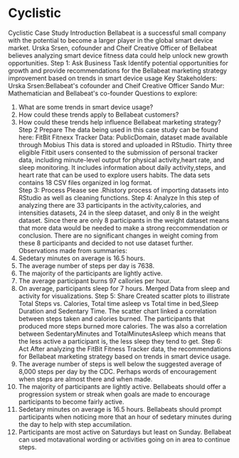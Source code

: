 # Cyclistic
Cyclistic Case Study 
Introduction
Bellabeat is a successful small company with the potential to become a larger player in the global smart device market.  Urska Srsen, cofounder and Cheif Creative Officer of Bellabeat believes analyzing smart device fitness data could help unlock new growth opportunities.
Step 1: Ask
Business Task
Identify potential opportunities for growth and provide recommendations for the Bellabeat marketing strategy improvement based on trends in smart device usage
Key Stakeholders:
Urska Srsen:Bellabeat's cofounder and Cheif Creative Officer
Sando Mur: Mathematician and Bellabeat's co-founder
Questions to explore:
1. What are some trends in smart device usage?
2. How could these trends apply to Bellabeat customers?
3. How could these trends help influence Bellabeat marketing strategy?
Step 2 Prepare
The data being used in this case study can be found here: FitBit Fitnexx Tracker Data: PublicDomain, dataset made available through Mobius
This data is stored and uploaded in RStudio.  Thirty three eligible Fitbit users consented to the submission of personal tracker data, including minute-level output for physical activity,heart rate, and sleep monitoring.  It includes information about daily activity,steps, and heart rate that can be used to explore users habits.
The data sets contains 18 CSV files organized in log format.  
Step 3: Process
Please see .Rhistory process of importing datasets into RStudio as well as cleaning functions.
Step 4: Analyze
In this step of analyzing there are 33 participants in the activity,calories, and intensities datasets, 24 in the sleep dataset, and only 8 in the weight dataset. Since there are only 8 participants in the weight dataset means that more data would be needed to make a strong reccommendation or conclusion. There are no significant changes in weight coming from these 8 participants and decided to not use dataset further. 
Observations made from summaries:
1. Sedetary minutes on average is 16.5 hours.
2. The average number of steps per day is 7638.  
3. The majority of the participants are lightly active. 
4. The average participant burns 97 callories per hour.
5. On average, participants sleep for 7 hours. 
Merged Data from sleep and activity for visualizations.
Step 5: Share
Created scatter plots to illistrate Total Steps vs. Calories, Total time asleep vs Total time in bed,Sleep Duration and Sedentary Time.  The scatter chart linked a correlation between steps taken and calories burned. The participants that produced more steps burned more calories.  The was also a correlation between SedentaryMinutes and TotalMinutesAsleep which means that the less active a participant is, the less sleep they tend to get. 
Step 6: Act
After analyzing the FitBit Fitness Tracker data, the recommendations for Bellabeat marketing strategy based on trends in smart device usage.
1. The average number of steps is well below the suggested average of 8,000 steps per day by the CDC.  Perhaps words of encouragement when steps are almost there and when made.
2. The majority of participants are lightly active.  Bellabeats should offer a progression system or streak when goals are made to encourage participants to become fairly active.
3. Sedetary minutes on average is 16.5 hours.  Bellabeats should prompt participants when noticing more that an hour of sedetary minutes during the day to help with step accumilation. 
4. Participants are most active on Saturdays but least on Sunday.  Bellabeat can used motavational wording or activities going on in area to continue steps. 
